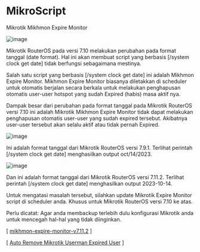 # MikroScript
Mikrotik Mikhmon Expire Monitor

![image](https://github.com/user-attachments/assets/f2958ade-af27-43b8-be91-c6af2201f5db)

Mikrotik RouterOS pada versi 7.10 melakukan perubahan pada format tanggal (date format). Hal ini akan membuat script yang berbasis [/system clock get date] tidak berfungsi sebagaimana mestinya.

Salah satu script yang berbasis [/system clock get date] ini adalah Mikhmon Expire Monitor. Mikhmon Expire Monitor biasanya diletakkan di scheduler untuk otomatis berjalan secara berkala untuk melakukan penghapusan otomatis user-user hotspot yang sudah Expired (habis) masa aktif nya.

Dampak besar dari perubahan pada format tanggal pada Mikrotik RouterOS versi 7.10 ini adalah Mikrotik Mikhmon Expire Monitor tidak dapat melakukan penghapusan otomatis user-user yang sudah expired tersebut. Akibatnya user-user tersebut akan selalu aktif atau tidak pernah Expired.

![image](https://github.com/user-attachments/assets/dab0ff13-ab20-4d4a-9c2b-3bb53f3b253e)

Ini adalah format tanggal dari Mikrotik RouterOS versi 7.9.1. Terlihat perintah [/system clock get date] menghasilkan output oct/14/2023.

![image](https://github.com/user-attachments/assets/4ef5aaa6-f569-4e21-aebc-e37f4d51245c)

Dan ini adalah format tanggal dari Mikrotik RouterOS versi 7.11.2. Terlihat perintah [/system clock get date] menghasilkan output 2023-10-14.

Untuk mengatasi masalah tersebut, silahkan update Mikrotik Expire Monitor script di scheduler anda. Khusus untuk Mikrotik RouterOS versi 7.10 ke atas.

Perlu dicatat: Agar anda membackup terlebih dulu konfigurasi Mikrotik anda untuk mencegah hal-hal yang tidak diinginkan.

[ [mikhmon-expire-monitor-v7.11.2](https://github.com/rianx69/MikroScript/blob/main/mikhmon-expire-monitor-v7.11.2) ] 

[ [Auto Remove Mikrotik Userman Expired User](https://github.com/rianx69/MikroScript/blob/main/Auto%20Remove%20Mikrotik%20Userman%20Expired%20User) ] 
